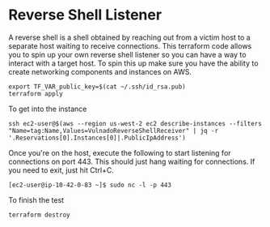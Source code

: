 # Reverse Shell Listener

A reverse shell is a shell obtained by reaching out from a victim host to a separate host waiting to receive connections. This terraform code allows you to spin up your own reverse shell listener so you can have a way to interact with a target host. To spin this up make sure you have the ability to create networking components and instances on AWS.

```
export TF_VAR_public_key=$(cat ~/.ssh/id_rsa.pub)
terraform apply
```

To get into the instance

```
ssh ec2-user@$(aws --region us-west-2 ec2 describe-instances --filters "Name=tag:Name,Values=VulnadoReverseShellReceiver" | jq -r '.Reservations[0].Instances[0]|.PublicIpAddress')
```

Once you're on the host, execute the following to start listening for connections on port 443. This should just hang waiting for connections. If you need to exit, just hit Ctrl+C.

```
[ec2-user@ip-10-42-0-83 ~]$ sudo nc -l -p 443
```

To finish the test

```
terraform destroy
```



